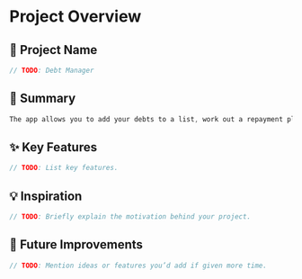 # Project Overview

## 🎯 Project Name
``` c
// TODO: Debt Manager
```

## 🚀 Summary
``` c
The app allows you to add your debts to a list, work out a repayment plan that suits you and keep track of payments that you have made.
```

## ✨ Key Features
``` c
// TODO: List key features.
```

## 💡 Inspiration
``` c
// TODO: Briefly explain the motivation behind your project.
```

## 📌 Future Improvements
``` c
// TODO: Mention ideas or features you’d add if given more time.
```
